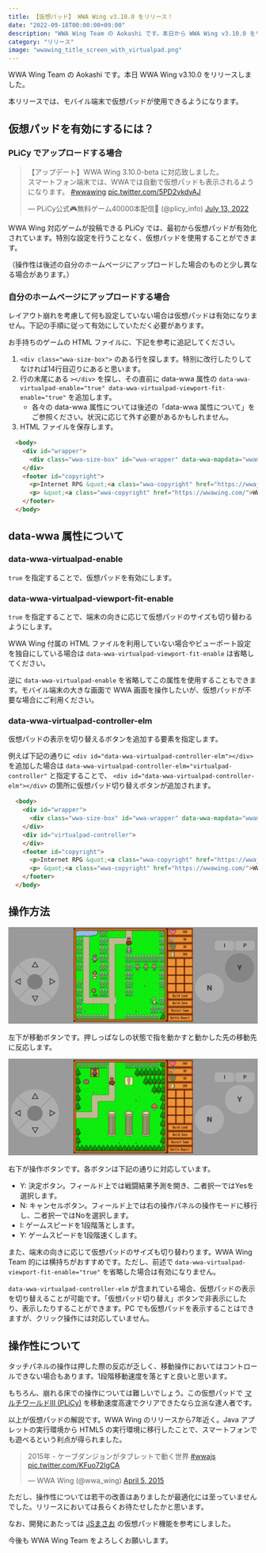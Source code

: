 ```yaml
---
title: 【仮想パッド】 WWA Wing v3.10.0 をリリース！
date: "2022-09-18T00:00:00+09:00"
description: "WWA Wing Team の Aokashi です。本日から WWA Wing v3.10.0 をリリースしました。本リリースではモバイルデバイスで仮想パッドが使用できるようになります。"
category: "リリース"
image: "wwawing_title_screen_with_virtualpad.png"
---
```


WWA Wing Team の Aokashi です。本日 WWA Wing v3.10.0 をリリースしました。

本リリースでは、モバイル端末で仮想パッドが使用できるようになります。

## 仮想パッドを有効にするには？

### PLiCy でアップロードする場合

<blockquote class="twitter-tweet"><p lang="ja" dir="ltr">【アップデート】WWA Wing 3.10.0-beta に対応致しました。<br>スマートフォン端末では、WWAでは自動で仮想パッドも表示されるようになります。 <a href="https://twitter.com/hashtag/wwawing?src=hash&amp;ref_src=twsrc%5Etfw">#wwawing</a> <a href="https://t.co/5PD2vkdvAJ">pic.twitter.com/5PD2vkdvAJ</a></p>&mdash; PLiCy公式🎮無料ゲーム40000本配信🎉 (@plicy_info) <a href="https://twitter.com/plicy_info/status/1547187358503964672?ref_src=twsrc%5Etfw">July 13, 2022</a></blockquote>

WWA Wing 対応ゲームが投稿できる PLiCy では、最初から仮想パッドが有効化されています。特別な設定を行うことなく、仮想パッドを使用することができます。

（操作性は後述の自分のホームページにアップロードした場合のものと少し異なる場合があります。）

### 自分のホームページにアップロードする場合

レイアウト崩れを考慮して何も設定していない場合は仮想パッドは有効になりません。下記の手順に従って有効にしていただく必要があります。

お手持ちのゲームの HTML ファイルに、下記を参考に追記してください。

1. `<div class="wwa-size-box">` のある行を探します。特別に改行したりしてなければ14行目辺りにあると思います。
2. 行の末尾にある `></div>` を探し、その直前に data-wwa 属性の `data-wwa-virtualpad-enable="true" data-wwa-virtualpad-viewport-fit-enable="true"` を追加します。
    - 各々の data-wwa 属性については後述の「data-wwa 属性について」をご参照ください。状況に応じて外す必要があるかもしれません。
3. HTML ファイルを保存します。

```html
  <body>
    <div id="wrapper">
      <div class="wwa-size-box" id="wwa-wrapper" data-wwa-mapdata="wwamap.dat" data-wwa-urlgate-enable="true" data-wwa-title-img="cover.gif" data-wwa-autosave="200" data-wwa-virtualpad-enable="true" data-wwa-virtualpad-viewport-fit-enable="true"></div>
    </div>
    <footer id="copyright">
      <p>Internet RPG &quot;<a class="wwa-copyright" href="https://wwajp.com/">World Wide Adventure</a>&quot; 1996-2016 &copy; NAO</p>
      <p> &quot;<a class="wwa-copyright" href="https://wwawing.com/">WWA Wing</a>&quot; 2013-2022 &copy; WWA Wing Team</p>
    </footer>
  </body>
```

## data-wwa 属性について

### data-wwa-virtualpad-enable

`true` を指定することで、仮想パッドを有効にします。

### data-wwa-virtualpad-viewport-fit-enable

`true` を指定することで、端末の向きに応じて仮想パッドのサイズも切り替わるようにします。

WWA Wing 付属の HTML ファイルを利用していない場合やビューポート設定を独自にしている場合は `data-wwa-virtualpad-viewport-fit-enable` は省略してください。

逆に `data-wwa-virtualpad-enable` を省略してこの属性を使用することもできます。モバイル端末の大きな画面で WWA 画面を操作したいが、仮想パッドが不要な場合にご利用ください。

### data-wwa-virtualpad-controller-elm

仮想パッドの表示を切り替えるボタンを追加する要素を指定します。

例えば下記の通りに `<div id="data-wwa-virtualpad-controller-elm"></div>` を追加した場合は `data-wwa-virtualpad-controller-elm="virtualpad-controller"` と指定することで、 `<div id="data-wwa-virtualpad-controller-elm"></div>` の箇所に仮想パッド切り替えボタンが追加されます。

```html
  <body>
    <div id="wrapper">
      <div class="wwa-size-box" id="wwa-wrapper" data-wwa-mapdata="wwamap.dat" data-wwa-urlgate-enable="true" data-wwa-title-img="cover.gif" data-wwa-autosave="200" data-wwa-virtualpad-enable="true" data-wwa-virtualpad-viewport-fit-enable="true"></div>
    </div>
    <div id="virtualpad-controller">
    </div>
    <footer id="copyright">
      <p>Internet RPG &quot;<a class="wwa-copyright" href="https://wwajp.com/">World Wide Adventure</a>&quot; 1996-2016 &copy; NAO</p>
      <p> &quot;<a class="wwa-copyright" href="https://wwawing.com/">WWA Wing</a>&quot; 2013-2022 &copy; WWA Wing Team</p>
    </footer>
  </body>
```

## 操作方法

![wwawing_virtualpad_control_basic.gif](wwawing_virtualpad_control_basic.gif)

左下が移動ボタンです。押しっぱなしの状態で指を動かすと動かした先の移動先に反応します。

![wwawing_virtualpad_control_saving.gif](wwawing_virtualpad_control_saving.gif)

右下が操作ボタンです。各ボタンは下記の通りに対応しています。

- Y: 決定ボタン。フィールド上では戦闘結果予測を開き、二者択一ではYesを選択します。
- N: キャンセルボタン。フィールド上では右の操作パネルの操作モードに移行し、二者択一ではNoを選択します。
- I: ゲームスピードを1段階落とします。
- Y: ゲームスピードを1段階速くします。

また、端末の向きに応じて仮想パッドのサイズも切り替わります。WWA Wing Team 的には横持ちがおすすめです。ただし、前述で `data-wwa-virtualpad-viewport-fit-enable="true"` を省略した場合は有効になりません。

`data-wwa-virtualpad-controller-elm` が含まれている場合、仮想パッドの表示を切り替えることが可能です。「仮想パッド切り替え」ボタンで非表示にしたり、表示したりすることができます。PC でも仮想パッドを表示することはできますが、クリック操作には対応していません。

## 操作性について

タッチパネルの操作は押した際の反応が乏しく、移動操作においてはコントロールできない場合もあります。1段階移動速度を落とすと良いと思います。

もちろん、崩れる床での操作については難しいでしょう。この仮想パッドで [マルチワールドⅢ (PLiCy)](https://plicy.net/GamePlay/13361) を移動速度高速でクリアできたなら立派な達人者です。

以上が仮想パッドの解説です。WWA Wing のリリースから7年近く。Java アプレットの実行環境から HTML5 の実行環境に移行したことで、スマートフォンでも遊べるという利点が得られました。

<blockquote class="twitter-tweet"><p lang="ja" dir="ltr">2015年 - ケーブダンジョンがタブレットで動く世界 <a href="https://twitter.com/hashtag/wwajs?src=hash&amp;ref_src=twsrc%5Etfw">#wwajs</a> <a href="http://t.co/KFuo72IgCA">pic.twitter.com/KFuo72IgCA</a></p>&mdash; WWA Wing (@wwa_wing) <a href="https://twitter.com/wwa_wing/status/584684483728650241?ref_src=twsrc%5Etfw">April 5, 2015</a></blockquote>

ただし、操作性については若干の改善はありましたが最適化には至っていませんでした。リリースにおいては長らくお待たせしたかと思います。

なお、開発にあたっては [JSまさお](https://ryo-9399.github.io/) の仮想パッド機能を参考にしました。

今後も WWA Wing Team をよろしくお願いします。
